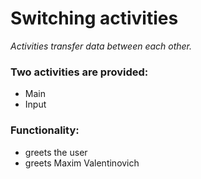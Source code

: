 # Switching activities
_Activities transfer data between each other._

### Two activities are provided:
- Main
- Input

### Functionality:
- greets the user
- greets Maxim Valentinovich
